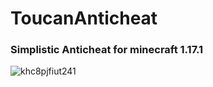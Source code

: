 # ToucanAnticheat
### Simplistic Anticheat for minecraft 1.17.1

![khc8pjfiut241](https://github.com/TAS-scorchedshadow/ToucanAnticheat/assets/54874111/1290c718-786a-4649-8ca1-edef1afae7b0)
